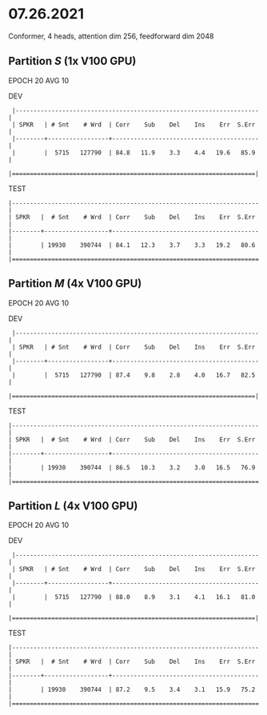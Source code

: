 # 07.26.2021

Conformer, 4 heads, attention dim 256, feedforward dim 2048

## Partition *S* (1x V100 GPU)

EPOCH 20 AVG 10

DEV

     |--------------------------------------------------------------------|
     | SPKR   | # Snt    # Wrd  | Corr    Sub    Del    Ins    Err  S.Err |
     |--------+-----------------+-----------------------------------------|
     |        |  5715   127790  | 84.8   11.9    3.3    4.4   19.6   85.9 |
     |====================================================================|

TEST

    |---------------------------------------------------------------------|
    | SPKR   |  # Snt    # Wrd  | Corr    Sub    Del    Ins    Err  S.Err |
    |--------+------------------+-----------------------------------------|
    |        | 19930    390744  | 84.1   12.3    3.7    3.3   19.2   80.6 |
    |=====================================================================|


## Partition *M* (4x V100 GPU)

EPOCH 20 AVG 10

DEV

     |--------------------------------------------------------------------|
     | SPKR   | # Snt    # Wrd  | Corr    Sub    Del    Ins    Err  S.Err |
     |--------+-----------------+-----------------------------------------|
     |        |  5715   127790  | 87.4    9.8    2.8    4.0   16.7   82.5 |
     |====================================================================|

TEST

    |---------------------------------------------------------------------|
    | SPKR   |  # Snt    # Wrd  | Corr    Sub    Del    Ins    Err  S.Err |
    |--------+------------------+-----------------------------------------|
    |        | 19930    390744  | 86.5   10.3    3.2    3.0   16.5   76.9 |
    |=====================================================================|

## Partition *L* (4x V100 GPU)

EPOCH 20 AVG 10

DEV

     |--------------------------------------------------------------------|
     | SPKR   | # Snt    # Wrd  | Corr    Sub    Del    Ins    Err  S.Err |
     |--------+-----------------+-----------------------------------------|
     |        |  5715   127790  | 88.0    8.9    3.1    4.1   16.1   81.0 |
     |====================================================================|

TEST

    |---------------------------------------------------------------------|
    | SPKR   |  # Snt    # Wrd  | Corr    Sub    Del    Ins    Err  S.Err |
    |--------+------------------+-----------------------------------------|
    |        | 19930    390744  | 87.2    9.5    3.4    3.1   15.9   75.2 |
    |=====================================================================|

